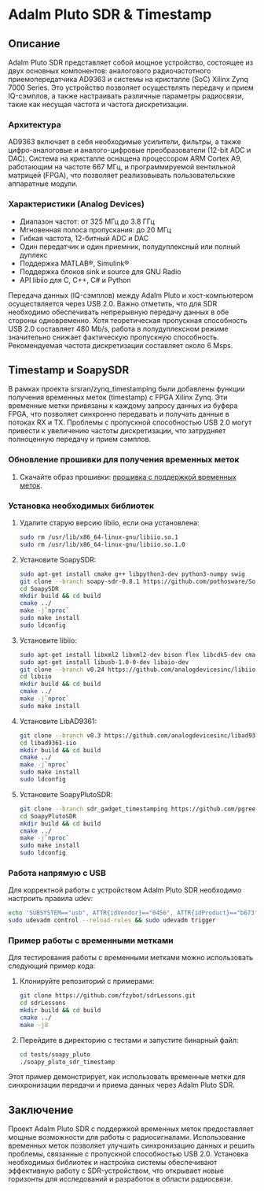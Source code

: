 # Adalm Pluto SDR & Timestamp

## Описание

Adalm Pluto SDR представляет собой мощное устройство, состоящее из двух основных компонентов: аналогового радиочастотного приемопередатчика AD9363 и системы на кристалле (SoC) Xilinx Zynq 7000 Series. Это устройство позволяет осуществлять передачу и прием IQ-сэмплов, а также настраивать различные параметры радиосвязи, такие как несущая частота и частота дискретизации.

### Архитектура

AD9363 включает в себя необходимые усилители, фильтры, а также цифро-аналоговые и аналого-цифровые преобразователи (12-bit ADC и DAC). Система на кристалле оснащена процессором ARM Cortex A9, работающим на частоте 667 МГц, и программируемой вентильной матрицей (FPGA), что позволяет реализовывать пользовательские аппаратные модули.

### Характеристики (Analog Devices)

- Диапазон частот: от 325 МГц до 3.8 ГГц
- Мгновенная полоса пропускания: до 20 МГц
- Гибкая частота, 12-битный ADC и DAC
- Один передатчик и один приемник, полудуплексный или полный дуплекс
- Поддержка MATLAB®, Simulink®
- Поддержка блоков sink и source для GNU Radio
- API libiio для C, C++, C# и Python

Передача данных (IQ-сэмплов) между Adalm Pluto и хост-компьютером осуществляется через USB 2.0. Важно отметить, что для SDR необходимо обеспечивать непрерывную передачу данных в обе стороны одновременно. Хотя теоретическая пропускная способность USB 2.0 составляет 480 Mb/s, работа в полудуплексном режиме значительно снижает фактическую пропускную способность. Рекомендуемая частота дискретизации составляет около 6 Msps.

## Timestamp и SoapySDR

В рамках проекта srsran/zynq_timestamping были добавлены функции получения временных меток (timestamp) с FPGA Xilinx Zynq. Эти временные метки привязаны к каждому запросу данных из буфера FPGA, что позволяет синхронно передавать и получать данные в потоках RX и TX. Проблемы с пропускной способностью USB 2.0 могут привести к увеличению частоты дискретизации, что затрудняет полноценную передачу и прием сэмплов.

### Обновление прошивки для получения временных меток

1. Скачайте образ прошивки: [прошивка с поддержкой временных меток](https://github.com/pgreenland/plutosdr-fw/releases/tag/v0.37_with_timestamping).

### Установка необходимых библиотек

1. Удалите старую версию libiio, если она установлена:
   ```bash
   sudo rm /usr/lib/x86_64-linux-gnu/libiio.so.1
   sudo rm /usr/lib/x86_64-linux-gnu/libiio.so.1.0
   ```

2. Установите SoapySDR:
   ```bash
   sudo apt-get install cmake g++ libpython3-dev python3-numpy swig
   git clone --branch soapy-sdr-0.8.1 https://github.com/pothosware/SoapySDR.git
   cd SoapySDR
   mkdir build && cd build
   cmake ../
   make -j`nproc`
   sudo make install
   sudo ldconfig
   ```

3. Установите libiio:
   ```bash
   sudo apt-get install libxml2 libxml2-dev bison flex libcdk5-dev cmake
   sudo apt-get install libusb-1.0-0-dev libaio-dev
   git clone --branch v0.24 https://github.com/analogdevicesinc/libiio.git
   cd libiio
   mkdir build && cd build
   cmake ../
   make -j`nproc`
   sudo make install
   ```

4. Установите LibAD9361:
   ```bash
   git clone --branch v0.3 https://github.com/analogdevicesinc/libad9361-iio.git
   cd libad9361-iio
   mkdir build && cd build
   cmake ../
   make -j`nproc`
   sudo make install
   sudo ldconfig
   ```

5. Установите SoapyPlutoSDR:
   ```bash
   git clone --branch sdr_gadget_timestamping https://github.com/pgreenland/SoapyPlutoSDR.git
   cd SoapyPlutoSDR
   mkdir build && cd build
   cmake ../
   make -j`nproc`
   sudo make install
   sudo ldconfig
   ```

### Работа напрямую с USB

Для корректной работы с устройством Adalm Pluto SDR необходимо настроить правила udev:

```bash
echo 'SUBSYSTEM=="usb", ATTR{idVendor}=="0456", ATTR{idProduct}=="b673", MODE="666"' | sudo tee /etc/udev/rules.d/90-libiio_pluto.rules
sudo udevadm control --reload-rules && sudo udevadm trigger
```

### Пример работы с временными метками

Для тестирования работы с временными метками можно использовать следующий пример кода:

1. Клонируйте репозиторий с примерами:
   ```bash
   git clone https://github.com/fzybot/sdrLessons.git
   cd sdrLessons
   mkdir build && cd build
   cmake ../
   make -j8
   ```

2. Перейдите в директорию с тестами и запустите бинарный файл:
   ```bash
   cd tests/soapy_pluto
   ./soapy_pluto_sdr_timestamp
   ```

Этот пример демонстрирует, как использовать временные метки для синхронизации передачи и приема данных через Adalm Pluto SDR.

## Заключение

Проект Adalm Pluto SDR с поддержкой временных меток предоставляет мощные возможности для работы с радиосигналами. Использование временных меток позволяет улучшить синхронизацию данных и решить проблемы, связанные с пропускной способностью USB 2.0. Установка необходимых библиотек и настройка системы обеспечивают эффективную работу с SDR-устройством, что открывает новые горизонты для исследований и разработок в области радиосвязи.